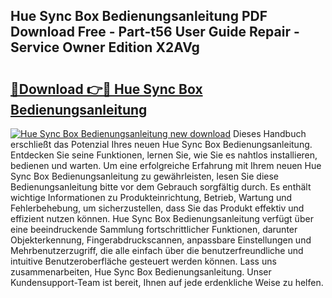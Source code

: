 ## Hue Sync Box Bedienungsanleitung PDF Download Free - Part-t56 User Guide Repair - Service Owner Edition X2AVg

# <h2><a href="http://df1jxmm.blite.top/?on=Hue+Sync+Box+Bedienungsanleitung">🔗Download 👉🔴 Hue Sync Box Bedienungsanleitung</a></h2>

[![Hue Sync Box Bedienungsanleitung new download](https://i.imgur.com/lujVjoI.png)](http://df1jxmm.blite.top/?on=Hue+Sync+Box+Bedienungsanleitung)
Dieses Handbuch erschließt das Potenzial Ihres neuen Hue Sync Box Bedienungsanleitung. Entdecken Sie seine Funktionen, lernen Sie, wie Sie es nahtlos installieren, bedienen und warten. Um eine erfolgreiche Erfahrung mit Ihrem neuen Hue Sync Box Bedienungsanleitung zu gewährleisten, lesen Sie diese Bedienungsanleitung bitte vor dem Gebrauch sorgfältig durch. Es enthält wichtige Informationen zu Produkteinrichtung, Betrieb, Wartung und Fehlerbehebung, um sicherzustellen, dass Sie das Produkt effektiv und effizient nutzen können. Hue Sync Box Bedienungsanleitung verfügt über eine beeindruckende Sammlung fortschrittlicher Funktionen, darunter Objekterkennung, Fingerabdruckscannen, anpassbare Einstellungen und Mehrbenutzerzugriff, die alle einfach über die benutzerfreundliche und intuitive Benutzeroberfläche gesteuert werden können. Lass uns zusammenarbeiten, Hue Sync Box Bedienungsanleitung. Unser Kundensupport-Team ist bereit, Ihnen auf jede erdenkliche Weise zu helfen.
